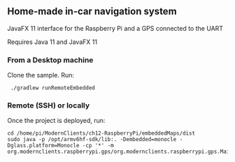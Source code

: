 ## Home-made in-car navigation system

JavaFX 11 interface for the Raspberry Pi and a GPS connected to the UART

Requires Java 11 and JavaFX 11

### From a Desktop machine 

Clone the sample. Run:
 
     ./gradlew runRemoteEmbedded

### Remote (SSH) or locally

Once the project is deployed, run:

    cd /home/pi/ModernClients/ch12-RaspberryPi/embeddedMaps/dist
    sudo java -p /opt/armv6hf-sdk/lib:. -Dembedded=monocle -Dglass.platform=Monocle -cp '*' -m org.modernclients.raspberrypi.gps/org.modernclients.raspberrypi.gps.MainApp
